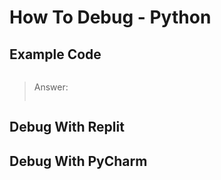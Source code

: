 # How To Debug - Python

## Example Code



```python

```



> Answer:
>
> ```python
> 
> ```



## Debug With Replit





## Debug With PyCharm